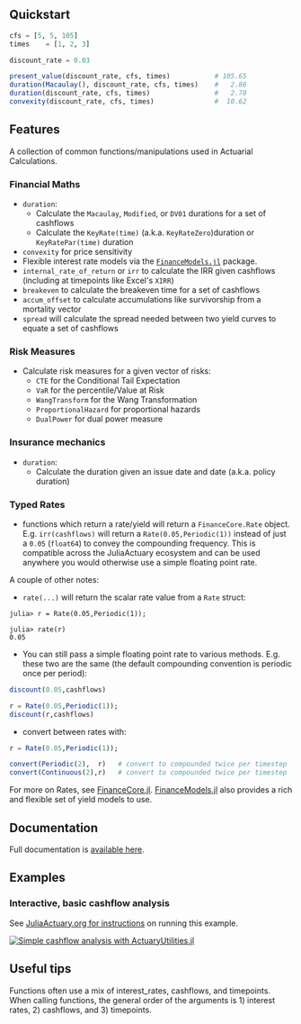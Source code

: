 ## Quickstart

```julia
cfs = [5, 5, 105]
times    = [1, 2, 3]

discount_rate = 0.03

present_value(discount_rate, cfs, times)           # 105.65
duration(Macaulay(), discount_rate, cfs, times)    #   2.86
duration(discount_rate, cfs, times)                #   2.78
convexity(discount_rate, cfs, times)               #  10.62
```

## Features

A collection of common functions/manipulations used in Actuarial Calculations.

### Financial Maths

- `duration`:
  - Calculate the `Macaulay`, `Modified`, or `DV01` durations for a set of cashflows
  - Calculate the `KeyRate(time)` (a.k.a. `KeyRateZero`)duration or `KeyRatePar(time)` duration
- `convexity` for price sensitivity
- Flexible interest rate models via the [`FinanceModels.jl`](https://github.com/JuliaActuary/FinanceModels.jl) package.
- `internal_rate_of_return` or `irr` to calculate the IRR given cashflows (including at timepoints like Excel's `XIRR`)
- `breakeven` to calculate the breakeven time for a set of cashflows
- `accum_offset` to calculate accumulations like survivorship from a mortality vector
- `spread` will calculate the spread needed between two yield curves to equate a set of cashflows

### Risk Measures

- Calculate risk measures for a given vector of risks:
  - `CTE` for the Conditional Tail Expectation
  - `VaR` for the percentile/Value at Risk
  - `WangTransform` for the Wang Transformation
  - `ProportionalHazard` for proportional hazards
  - `DualPower` for dual power measure

### Insurance mechanics

- `duration`:
  - Calculate the duration given an issue date and date (a.k.a. policy duration)
  

### Typed Rates

- functions which return a rate/yield will return a `FinanceCore.Rate` object. E.g. `irr(cashflows)` will return a `Rate(0.05,Periodic(1))` instead of just a `0.05` (`float64`) to convey the compounding frequency. This is compatible across the JuliaActuary ecosystem and can be used anywhere you would otherwise use a simple floating point rate.

A couple of other notes:

- `rate(...)` will return the scalar rate value from a `Rate` struct:

```julia-repl
julia> r = Rate(0.05,Periodic(1));

julia> rate(r) 
0.05
```

- You can still pass a simple floating point rate to various methods. E.g. these two are the same (the default compounding convention is periodic once per period):

```julia
discount(0.05,cashflows)

r = Rate(0.05,Periodic(1));
discount(r,cashflows)
```

- convert between rates with:

```julia
r = Rate(0.05,Periodic(1));

convert(Periodic(2),  r)   # convert to compounded twice per timestep
convert(Continuous(2),r)   # convert to compounded twice per timestep
```

For more on Rates, see [FinanceCore.jl](https://github.com/JuliaActuary/FinanceCore.jl). [FinanceModels.jl](https://github.com/JuliaActuary/FinanceModels.jl) also provides a rich and flexible set of yield models to use.

## Documentation

Full documentation is [available here](https://JuliaActuary.github.io/ActuaryUtilities.jl/stable/).

## Examples

### Interactive, basic cashflow analysis

See [JuliaActuary.org for instructions](https://juliaactuary.org/tutorials/cashflowanalysis/) on running this example.

[![Simple cashflow analysis with ActuaryUtilities.jl](https://user-images.githubusercontent.com/711879/95857181-d646a280-0d20-11eb-8300-a4c226021334.gif)](https://juliaactuary.org/tutorials/cashflowanalysis/)

## Useful tips

Functions often use a mix of interest_rates, cashflows, and timepoints. When calling functions, the general order of the arguments is 1) interest rates, 2) cashflows, and 3) timepoints.
